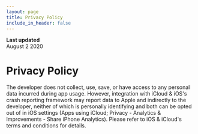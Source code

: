 ```yaml
---
layout: page
title: Privacy Policy
include_in_header: false
---
```


**Last updated**  
August 2 2020

# Privacy Policy
The developer does not collect, use, save, or have access to any personal data incurred during app usage. However, integration with iCloud & iOS's crash reporting framework may report data to Apple and indirectly to the developer, neither of which is personally identifying and both can be opted out of in iOS settings (Apps using iCloud; Privacy - Analytics & Improvements - Share iPhone Analytics). Please refer to iOS & iCloud's terms and conditions for details.
